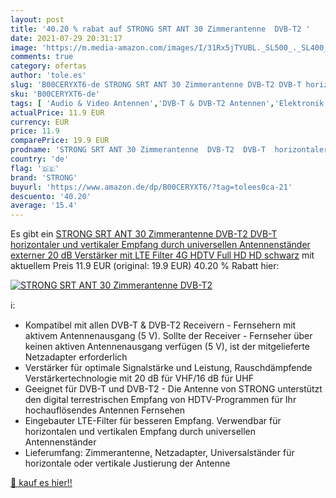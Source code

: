 ```yaml
---
layout: post
title: '40.20 % rabat auf STRONG SRT ANT 30 Zimmerantenne  DVB-T2 '
date: 2021-07-29 20:31:17
image: 'https://m.media-amazon.com/images/I/31Rx5jTYUBL._SL500_._SL400_.jpg'
comments: true
category: ofertas
author: 'tole.es'
slug: 'B00CERYXT6-de STRONG SRT ANT 30 Zimmerantenne DVB-T2 DVB-T horizontaler...'
sku: 'B00CERYXT6-de'
tags: [ 'Audio & Video Antennen','DVB-T & DVB-T2 Antennen','Elektronik & Foto','Fernseher & Heimkino','Heimkino, TV & Video Zubehör','strong', ]
actualPrice: 11.9 EUR
currency: EUR
price: 11.9
comparePrice: 19.9 EUR
prodname: 'STRONG SRT ANT 30 Zimmerantenne  DVB-T2  DVB-T  horizontaler und vertikaler Empfang durch universellen Antennenständer  externer 20 dB Verstärker mit LTE Filter 4G  HDTV  Full HD  HD  schwarz'
country: 'de'
flag: '🇩🇪'
brand: 'STRONG'
buyurl: 'https://www.amazon.de/dp/B00CERYXT6/?tag=tolees0ca-21'
descuento: '40.20'
average: '15.4'
---
```


Es gibt ein [STRONG SRT ANT 30 Zimmerantenne  DVB-T2  DVB-T  horizontaler und vertikaler Empfang durch universellen Antennenständer  externer 20 dB Verstärker mit LTE Filter 4G  HDTV  Full HD  HD  schwarz](https://www.amazon.de/dp/B00CERYXT6/?tag=tolees0ca-21) mit aktuellem Preis 11.9 EUR (original: 19.9 EUR) 40.20 % Rabatt hier:

[![STRONG SRT ANT 30 Zimmerantenne  DVB-T2 ](https://m.media-amazon.com/images/I/31Rx5jTYUBL._SL500_._SL400_.jpg)](https://www.amazon.de/dp/B00CERYXT6/?tag=tolees0ca-21)

ℹ️:

- Kompatibel mit allen DVB-T & DVB-T2 Receivern - Fernsehern mit aktivem Antennenausgang (5 V). Sollte der Receiver - Fernseher über keinen aktiven Antennenausgang verfügen (5 V), ist der mitgelieferte Netzadapter erforderlich
- Verstärker für optimale Signalstärke und Leistung, Rauschdämpfende Verstärkertechnologie mit 20 dB für VHF/16 dB für UHF
- Geeignet für DVB-T und DVB-T2 - Die Antenne von STRONG unterstützt den digital terrestrischen Empfang von HDTV-Programmen für Ihr hochauflösendes Antennen Fernsehen
- Eingebauter LTE-Filter für besseren Empfang. Verwendbar für horizontalen und vertikalen Empfang durch universellen Antennenständer
- Lieferumfang: Zimmerantenne, Netzadapter, Universalständer für horizontale oder vertikale Justierung der Antenne

[🛒 kauf es hier!!](https://www.amazon.de/dp/B00CERYXT6/?tag=tolees0ca-21)
